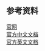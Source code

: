## 参考资料

[官网](http://pgpool.net/mediawiki/index.php/Main_Page)  
[官方中文文档](http://www.pgpool.net/docs/pgpool-II-3.5.4/doc/pgpool-zh_cn.html)  
[官方英文文档](http://www.pgpool.net/docs/latest/en/html/)  

